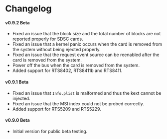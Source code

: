 #  Changelog

#### v0.9.2 Beta
- Fixed an issue that the block size and the total number of blocks are not reported properly for SDSC cards.
- Fixed an issue that a kernel panic occurs when the card is removed from the system without being ejected properly.
- Fixed an issue that the request event source can be reenabled after the card is removed from the system.
- Power off the bus when the card is removed from the system.
- Added support for RTS8402, RTS8411b and RTS8411.

#### v0.9.1 Beta
- Fixed an issue that `Info.plist` is malformed and thus the kext cannot be injected.
- Fixed an issue that the MSI index could not be probed correctly.
- Added support for RTS5209 and RTS5229.

#### v0.9.0 Beta
- Initial version for public beta testing.

